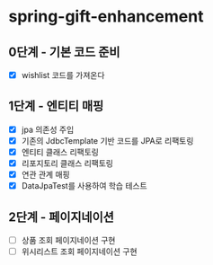 # spring-gift-enhancement

## 0단계 - 기본 코드 준비
- [x] wishlist 코드를 가져온다

## 1단계 - 엔티티 매핑
- [x] jpa 의존성 주입
- [x] 기존의 JdbcTemplate 기반 코드를 JPA로 리팩토링
- [x] 엔티티 클래스 리팩토링
- [x] 리포지토리 클래스 리팩토링
- [x] 연관 관계 매핑
- [x] DataJpaTest를 사용하여 학습 테스트

## 2단계 - 페이지네이션
- [ ] 상품 조회 페이지네이션 구현
- [ ] 위시리스트 조회 페이지네이션 구현